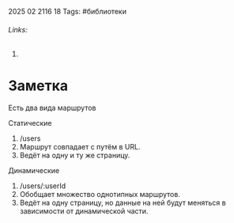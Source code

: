 2025 02 2116 18
Tags: #библиотеки 
###### Links: 
1) 
# Заметка
Есть два вида маршрутов

Статические 
1) /users 
2) Маршрут совпадает с путём в URL. 
3) Ведёт на одну и ту же страницу.

Динамические 
1) /users/:userId 
2) Обобщает множество однотипных маршрутов. 
3) Ведёт на одну страницу, но данные на ней будут меняться в зависимости от динамической части.